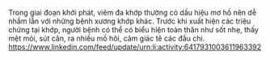 Trong giai đoạn khởi phát, viêm đa khớp thường có dấu hiệu mơ hồ nên dễ nhầm lẫn với những bệnh xương khớp khác. Trước khi xuất hiện các triệu chứng tại khớp, người bệnh có thể có biểu hiện toàn thân như sốt nhẹ, thấy mệt mỏi, sút cân, ra nhiều mồ hôi, cảm giác tê các đầu chi. 
https://www.linkedin.com/feed/update/urn:li:activity:6417931003611963392
